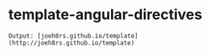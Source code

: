 # template-angular-directives
```
Output: [joeh8rs.github.io/template](http://joeh8rs.github.io/template)

